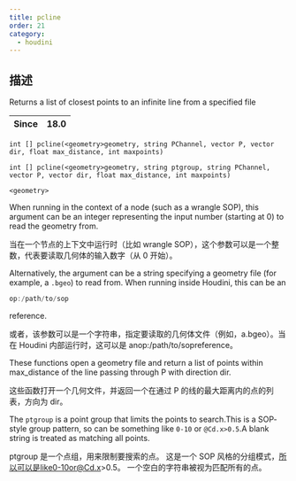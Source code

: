 ```yaml
---
title: pcline
order: 21
category:
  - houdini
---
```

    
## 描述

Returns a list of closest points to an infinite line from a specified file

| Since | 18.0 |
| ----- | ---- |

`int [] pcline(<geometry>geometry, string PChannel, vector P, vector dir, float max_distance, int maxpoints)`

`int [] pcline(<geometry>geometry, string ptgroup, string PChannel, vector P, vector dir, float max_distance, int maxpoints)`

`<geometry>`

When running in the context of a node (such as a wrangle SOP), this argument
can be an integer representing the input number (starting at 0) to read the
geometry from.

当在一个节点的上下文中运行时（比如 wrangle SOP），这个参数可以是一个整数，代表要读取几何体的输入数字（从 0 开始）。

Alternatively, the argument can be a string specifying a geometry file (for
example, a `.bgeo`) to read from. When running inside Houdini, this can be an

```c
op:/path/to/sop
```

reference.

或者，该参数可以是一个字符串，指定要读取的几何体文件（例如，a.bgeo）。当在 Houdini 内部运行时，这可以是 anop:/path/to/sopreference。

These functions open a geometry file and return a list of points within
max_distance of the line passing through P with direction dir.

这些函数打开一个几何文件，并返回一个在通过 P 的线的最大距离内的点的列表，方向为 dir。

The `ptgroup` is a point group that limits the points to search.This is a SOP-
style group pattern, so can be something like `0-10` or `@Cd.x>0.5`.A blank
string is treated as matching all points.

ptgroup 是一个点组，用来限制要搜索的点。 这是一个 SOP 风格的分组模式，所以可以是like0-10or@Cd.x>0.5。
一个空白的字符串被视为匹配所有的点。
